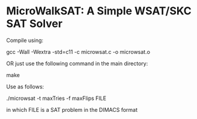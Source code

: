 # MicroWalkSAT: A Simple WSAT/SKC SAT Solver

Compile using:

gcc -Wall -Wextra -std=c11 -c microwsat.c -o microwsat.o

OR just use the following command in the main directory:

make 

Use as follows:

./microwsat -t maxTries -f maxFlips FILE

in which FILE is a SAT problem in the DIMACS format
